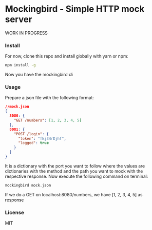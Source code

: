 # Mockingbird - Simple HTTP mock server

WORK IN PROGRESS

### Install

For now, clone this repo and install globally with yarn or npm:

```sh
npm install -g
```

Now you have the mockingbird cli

### Usage

Prepare a json file with the following format:

```json
//mock.json
{
  8080: {
    "GET /numbers": [1, 2, 3, 4, 5]
  },
  8081: {
    "POST /login": {
      "token": "fkj34rDjhf",
      "logged": true
    }
  }
}
```

It is a dictionary with the port you want to follow where the values are dictionaries with the method and the path you want to mock with the respective response.
Now execute the following command on terminal:

```sh
mockingbird mock.json
```

If we do a GET on localhost:8080/numbers, we have [1, 2, 3, 4, 5] as response

### License

MIT
